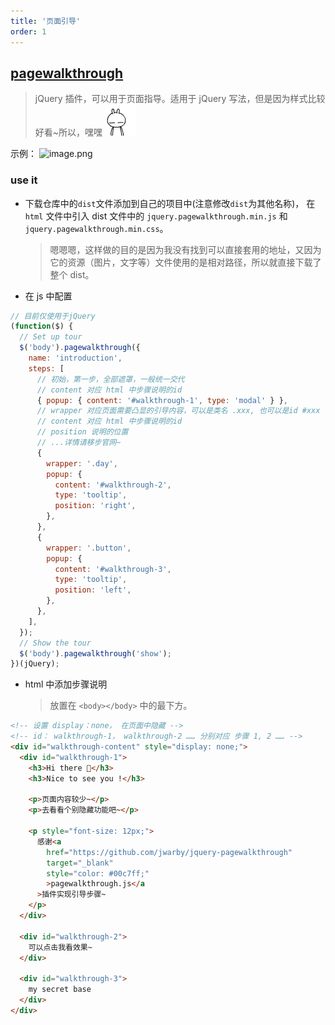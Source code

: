 ```yaml
---
title: '页面引导'
order: 1
---
```


## [pagewalkthrough](https://github.com/jwarby/jquery-pagewalkthrough)

> jQuery 插件，可以用于页面指导。适用于 jQuery 写法，但是因为样式比较好看~所以，嘿嘿 <img src="./tuski1.gif" />

示例：
![image.png](https://i.loli.net/2020/11/14/vMS7qJeOCFmPaLt.png)

### use it

- 下载仓库中的`dist`文件添加到自己的项目中(注意修改`dist`为其他名称)， 在`html` 文件中引入 dist 文件中的 `jquery.pagewalkthrough.min.js` 和 `jquery.pagewalkthrough.min.css`。

  > 嗯嗯嗯，这样做的目的是因为我没有找到可以直接套用的地址，又因为它的资源（图片，文字等）文件使用的是相对路径，所以就直接下载了整个 dist。

- 在 js 中配置

```js
// 目前仅使用于jQuery
(function($) {
  // Set up tour
  $('body').pagewalkthrough({
    name: 'introduction',
    steps: [
      // 初始，第一步，全部遮罩，一般统一交代
      // content 对应 html 中步骤说明的id
      { popup: { content: '#walkthrough-1', type: 'modal' } },
      // wrapper 对应页面需要凸显的引导内容，可以是类名 .xxx, 也可以是id #xxx
      // content 对应 html 中步骤说明的id
      // position 说明的位置
      // ...详情请移步官网~
      {
        wrapper: '.day',
        popup: {
          content: '#walkthrough-2',
          type: 'tooltip',
          position: 'right',
        },
      },
      {
        wrapper: '.button',
        popup: {
          content: '#walkthrough-3',
          type: 'tooltip',
          position: 'left',
        },
      },
    ],
  });
  // Show the tour
  $('body').pagewalkthrough('show');
})(jQuery);
```

- html 中添加步骤说明
  > 放置在 `<body></body>` 中的最下方。

```html
<!-- 设置 display：none， 在页面中隐藏 -->
<!-- id： walkthrough-1， walkthrough-2 …… 分别对应 步骤 1, 2 …… -->
<div id="walkthrough-content" style="display: none;">
  <div id="walkthrough-1">
    <h3>Hi there 👋</h3>
    <h3>Nice to see you !</h3>

    <p>页面内容较少~</p>
    <p>去看看个别隐藏功能吧~</p>

    <p style="font-size: 12px;">
      感谢<a
        href="https://github.com/jwarby/jquery-pagewalkthrough"
        target="_blank"
        style="color: #00c7ff;"
        >pagewalkthrough.js</a
      >插件实现引导步骤~
    </p>
  </div>

  <div id="walkthrough-2">
    可以点击我看效果~
  </div>

  <div id="walkthrough-3">
    my secret base
  </div>
</div>
```
